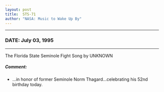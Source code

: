```yaml
---
layout: post
title:  STS-71
author: "NASA: Music to Wake Up By"
---
```


----
### DATE: July 03, 1995
----
The Florida State Seminole Fight Song by UNKNOWN

##### Comment:
* ...in honor of former Seminole Norm Thagard...celebrating his 52nd birthday today.
